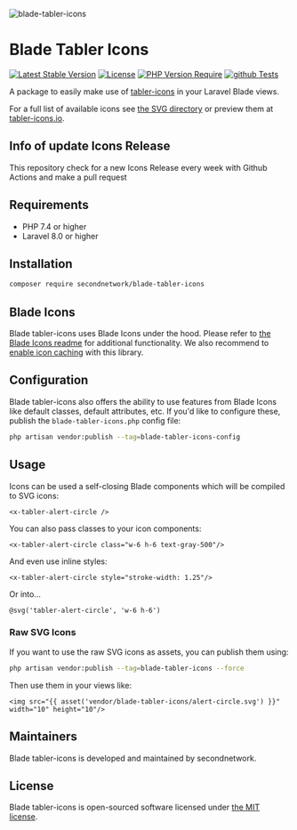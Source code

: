 ![blade-tabler-icons](https://user-images.githubusercontent.com/13808106/190656285-ced1289f-b1d3-4e10-bc1a-728023633cc1.png)

# Blade Tabler Icons

[![Latest Stable Version](http://poser.pugx.org/secondnetwork/blade-tabler-icons/v)](https://github.com/secondnetwork/blade-tabler-icons) 
[![License](http://poser.pugx.org/secondnetwork/blade-tabler-icons/license)](https://github.com/secondnetwork/blade-tabler-icons/blob/main/LICENSE.md) 
[![PHP Version Require](http://poser.pugx.org/secondnetwork/blade-tabler-icons/require/php)](https://github.com/secondnetwork/blade-tabler-icons)
[![github Tests](https://github.com/secondnetwork/blade-tabler-icons/workflows/Tests/badge.svg)](https://github.com/secondnetwork/blade-tabler-icons/actions?query=workflow%3ATests) 

A package to easily make use of [tabler-icons](https://github.com/tabler/tabler-icons) in your Laravel Blade views.

For a full list of available icons see [the SVG directory](resources/svg) or preview them at [tabler-icons.io](https://tabler-icons.io/).


## Info of update Icons Release

This repository check for a new Icons Release every week with Github Actions and make a pull request

## Requirements

- PHP 7.4 or higher
- Laravel 8.0 or higher

## Installation

```bash
composer require secondnetwork/blade-tabler-icons
```

## Blade Icons

Blade tabler-icons uses Blade Icons under the hood. Please refer to [the Blade Icons readme](https://github.com/blade-ui-kit/blade-icons) for additional functionality. We also recommend to [enable icon caching](https://github.com/blade-ui-kit/blade-icons#caching) with this library.

## Configuration

Blade tabler-icons also offers the ability to use features from Blade Icons like default classes, default attributes, etc. If you'd like to configure these, publish the `blade-tabler-icons.php` config file:

```bash
php artisan vendor:publish --tag=blade-tabler-icons-config
```

## Usage

Icons can be used a self-closing Blade components which will be compiled to SVG icons:

```blade
<x-tabler-alert-circle />
```

You can also pass classes to your icon components:

```blade
<x-tabler-alert-circle class="w-6 h-6 text-gray-500"/>
```

And even use inline styles:

```blade
<x-tabler-alert-circle style="stroke-width: 1.25"/>
```

Or into...
```blade
@svg('tabler-alert-circle', 'w-6 h-6')
```

### Raw SVG Icons

If you want to use the raw SVG icons as assets, you can publish them using:

```bash
php artisan vendor:publish --tag=blade-tabler-icons --force
```

Then use them in your views like:

```blade
<img src="{{ asset('vendor/blade-tabler-icons/alert-circle.svg') }}" width="10" height="10"/>
```

## Maintainers

Blade tabler-icons is developed and maintained by secondnetwork.

## License

Blade tabler-icons is open-sourced software licensed under [the MIT license](LICENSE.md).
